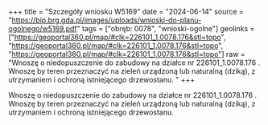 +++
title = "Szczegóły wniosku W5169"
date = "2024-06-14"
source = "https://bip.brg.gda.pl/images/uploads/wnioski-do-planu-ogolnego/w5169.pdf"
tags = ["obręb: 0078", "wnioski-ogolne"]
geolinks = ["https://geoportal360.pl/map/#clk=226101_1.0078.176&stl=topo", "https://geoportal360.pl/map/#clk=226101_1.0078.176&stl=topo", "https://geoportal360.pl/map/#clk=226101_1.0078.176&stl=topo"]
raw = "Wnoszę o niedopuszczenie do zabudowy na działce nr 226101_1.0078.176 . Wnoszę by teren przeznaczyć na zieleń urządzoną lub naturalną (dziką), z utrzymaniem i ochroną istniejącego drzewostanu. "
+++

Wnoszę o niedopuszczenie do zabudowy na działce nr 226101_1.0078.176 . Wnoszę
by teren przeznaczyć na zieleń urządzoną lub naturalną (dziką), z utrzymaniem i ochroną
istniejącego drzewostanu.



